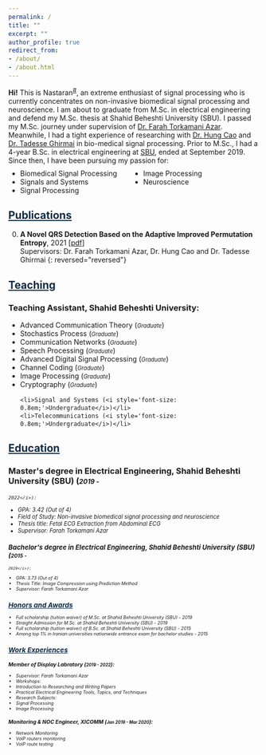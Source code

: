 ```yaml
---
permalink: /
title: ""
excerpt: ""
author_profile: true
redirect_from:
- /about/
- /about.html
---
```


<style>
    .farsi {
        font-family: PERSWEB;
        font-weight: bold;
        font-size: 11pt;
    }

    .header-color {
        color: #0f2b46;
    }

    .twocol {
        columns: 2
    }
</style>

**Hi!** This is Nastaran<sup><a href="#fullname" onclick="toggle_visibility('fullname');">#</a></sup>, an extreme
enthusiast of
signal processing who is currently concentrates on non-invasive biomedical signal processing and neuroscience.
I am about to graduate from M.Sc. in electrical engineering and defend my M.Sc. thesis at Shahid Beheshti University
(SBU).
I passed my M.Sc. journey under supervision of [Dr. Farah Torkamani Azar](https://ece.sbu.ac.ir/~f-torkamani).
Meanwhile,
I had a tight experience of researching with [Dr. Hung Cao](https://engineering.uci.edu/users/hung-cao) and
[Dr. Tadesse Ghirmai](https://www.uwb.edu/engineering-math/faculty/electrical-engineering/tghirmai) in bio-medical
signal processing.
Prior to M.Sc., I had a 4-year B.Sc. in electrical engineering at [SBU](https://www.sbu.ac.ir/), ended at September
2019.
Since then, I have been pursuing my passion for:

<ul class='twocol' style="margin-top: -1%;" markdown='1'>
    <li> Biomedical Signal Processing</li>
    <li> Signals and Systems</li>
    <li> Signal Processing</li>
    <li> Image Processing</li>
    <li> Neuroscience</li>
</ul>

<p id="fullname" style="display: none;"><sup>#
        my full name is <i>Nastaran Mansourian</i> (in Persian: <span class='farsi'>نسترن منصوریان</span>), and here is
        my voice pronouncing my name:
        <span><audio id="player" src="files/name.ogg"></audio>
            <img src="/images/speaker.png" style="width:20px; cursor:pointer;"
                onclick="document.getElementById('player').play()"></span></sup></p>

<script>
    function toggle_visibility(id) {
        var e = document.getElementById(id);
        if (e.style.display == 'block')
            e.style.display = 'none';
        else
            e.style.display = 'block';
    }
</script>


<a href="/publications" class='header-color'>Publications</a>
----
0. **A Novel QRS Detection Based on the Adaptive Improved Permutation Entropy**, 2021 [[pdf](papers/qrs-detection.pdf)]
<br>Supervisors: Dr. Farah Torkamani Azar, Dr. Hung Cao and Dr. Tadesse Ghirmai
{: reversed="reversed"}


<a href="/teaching" class='header-color'>Teaching</a>
----
### Teaching Assistant, Shahid Beheshti University:
<ul markdown='1'>
    <li>Advanced Communication Theory (<i style='font-size: 0.8em;'>Graduate</i>)</li>
    <li>Stochastics Process (<i style='font-size: 0.8em;'>Graduate</i>)</li>
    <li>Communication Networks (<i style='font-size: 0.8em;'>Graduate</i>)</li>
    <li>Speech Processing (<i style='font-size: 0.8em;'>Graduate</i>)</li>
    <li>Advanced Digital Signal Processing (<i style='font-size: 0.8em;'>Graduate</i>)</li>
    <li>Channel Coding (<i style='font-size: 0.8em;'>Graduate</i>)</li>
    <li>Image Processing (<i style='font-size: 0.8em;'>Graduate</i>)</li>
    <li>Cryptography (<i style='font-size: 0.8em;'>Graduate</i>)</li>

    <li>Signal and Systems (<i style='font-size: 0.8em;'>Undergraduate</i>)</li>
    <li>Telecommunications (<i style='font-size: 0.8em;'>Undergraduate</i>)</li>
</ul>


<a href="/education" class='header-color'>Education</a>
----
### Master's degree in Electrical Engineering, Shahid Beheshti University (SBU) (<i style='font-size: 0.8em;'>2019 -
    2022</i>):
<ul markdown='1'>
    <li>GPA: 3.42 (Out of 4)</li>
    <li>Field of Study: Non-invasive biomedical signal processing and neuroscience</li>
    <li>Thesis title: Fetal ECG Extraction from Abdominal ECG</li>
    <li>Supervisor: Farah Torkamani Azar</li>
</ul>

### Bachelor's degree in Electrical Engineering, Shahid Beheshti University (SBU) (<i style='font-size: 0.8em;'>2015 -
    2019</i>):
<ul markdown='1'>
    <li>GPA: 3.73 (Out of 4)</li>
    <li>Thesis Title: Image Compression using Prediction Method</li>
    <li>Supervisor: Farah Torkamani Azar</li>
</ul>


<a href="/honors" class='header-color'>Honors and Awards</a>
----
- Full scholarship (tuition waiver) of M.Sc. at Shahid Beheshti University (SBU) - 2019
- Straight Admission for M.Sc. at Shahid Beheshti University (SBU) - 2019
- Full scholarship (tuition waiver) of B.Sc. at Shahid Beheshti University (SBU) - 2015
- Among top 1% in Iranian universities nationwide entrance exam for bachelor studies - 2015


<a href="/experiences" class='header-color'>Work Experiences</a>
----
### Member of Display Labratory (<i style='font-size: 0.8em;'>2019 - 2022</i>):
<ul markdown='1'>
<li>Supervisor: Farah Torkamani Azar</li>
<li>Workshops:</li>
<li>    Introduction to Researching and Writing Papers</li>
<li>    Practical Electrical Engineering Tools, Topics, and Techniques</li>
<li>Research Subjects:</li>
<li>    Signal Processing</li>
<li>    Image Processing</li>

</ul>

### Monitoring & NOC Engineer, XICOMM (<i style='font-size: 0.8em;'>Jan 2019 - Mar 2020</i>):
<ul markdown='1'>
<li>Network Monitoring</li>
<li>VoIP routers monitoring</li>
<li>VoIP route testing</li>
</ul>
